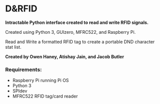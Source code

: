 # D&RFID
  
**Intractable Python interface created to read and write RFID signals.**  
  
Created using Python 3, GUIzero, MFRC522, and Raspberry Pi.  
  
  
  
Read and Write a formatted RFID tag to create a portable DND character stat list.  
  
**Created by Owen Haney, Atishay Jain, and Jacob Butler**  
  
  
### Requirements:  
* Raspberry Pi running Pi OS  
* Python 3  
* SPIdev  
* MFRC522 RFID tag/card reader  
